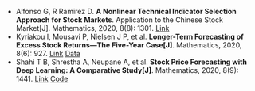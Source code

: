 * Alfonso G, R Ramirez D. <b>A Nonlinear Technical Indicator Selection Approach for Stock Markets</b>. Application to the Chinese Stock Market[J]. Mathematics, 2020, 8(8): 1301. [Link](https://www.mdpi.com/2227-7390/8/8/1301)
* Kyriakou I, Mousavi P, Nielsen J P, et al. <b>Longer-Term Forecasting of Excess Stock Returns—The Five-Year Case[J]</b>. Mathematics, 2020, 8(6): 927. [Link](https://www.mdpi.com/2227-7390/8/6/927) [Data](http://www.econ.yale.edu/~shiller/data.htm)
* Shahi T B, Shrestha A, Neupane A, et al. <b>Stock Price Forecasting with Deep Learning: A Comparative Study[J]</b>. Mathematics, 2020, 8(9): 1441. [Link](https://www.mdpi.com/2227-7390/8/9/1441) [Code](https://github.com/tejshahi/StockPricePrediction-NEPSE-)
